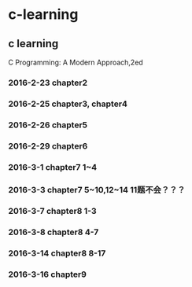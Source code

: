 # c-learning
c learning
------------------------------------
C Programming: A Modern Approach,2ed

### 2016-2-23 chapter2

### 2016-2-25 chapter3, chapter4

### 2016-2-26 chapter5

### 2016-2-29 chapter6

### 2016-3-1 chapter7 1~4

### 2016-3-3 chapter7 5~10,12~14 11题不会？？？

### 2016-3-7 chapter8 1-3

### 2016-3-8 chapter8 4-7

### 2016-3-14 chapter8 8-17

### 2016-3-16 chapter9
